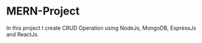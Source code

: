 # MERN-Project
In this project I create CRUD Operation using NodeJs, MongoDB, ExpressJs and ReactJs.
